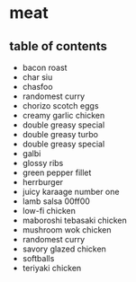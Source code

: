 # meat

## table of contents

- bacon roast
- char siu
- chasfoo
- randomest curry
- chorizo scotch eggs
- creamy garlic chicken
- double greasy special
- double greasy turbo
- double greasy special
- galbi
- glossy ribs
- green pepper fillet
- herrburger
- juicy karaage number one
- lamb salsa 00ff00
- low-fi chicken
- maboroshi tebasaki chicken
- mushroom wok chicken
- randomest curry
- savory glazed chicken
- softballs
- teriyaki chicken
